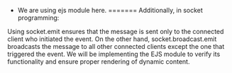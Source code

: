 - We are using ejs module here.
=======
Additionally, in socket programming:

Using socket.emit ensures that the message is sent only to the connected client who initiated the event.
On the other hand, socket.broadcast.emit broadcasts the message to all other connected clients except the one that triggered the event.
We will be implementing the EJS module to verify its functionality and ensure proper rendering of dynamic content.
